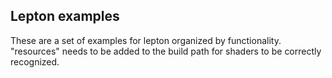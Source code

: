 ## Lepton examples  

These are a set of examples for lepton organized by functionality. "resources" needs to be added to the build path for shaders to be correctly recognized.
